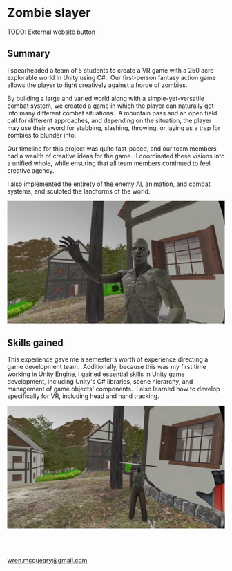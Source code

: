 # Zombie slayer

TODO: External website button

## Summary
I spearheaded a team of 5 students to create a VR game with a 250 acre explorable world in Unity using C#.  Our first-person fantasy action game allows the player to fight creatively against a horde of zombies.

By building a large and varied world along with a simple-yet-versatile combat system, we created a game in which the player can naturally get into many different combat situations.  A mountain pass and an open field call for different approaches, and depending on the situation, the player may use their sword for stabbing, slashing, throwing, or laying as a trap for zombies to blunder into.

Our timeline for this project was quite fast-paced, and our team members had a wealth of creative ideas for the game.  I coordinated these visions into a unified whole, while ensuring that all team members continued to feel creative agency.

I also implemented the entirety of the enemy AI, animation, and combat systems, and sculpted the landforms of the world.

![Zombie slayer screenshot 1](/images/projects/zombie_slayer/zombie_slayer_screenshot_1.png)

## Skills gained

This experience gave me a semester's worth of experience directing a game development team.  Additionally, because this was my first time working in Unity Engine, I gained essential skills in Unity game development, including Unity's C# libraries, scene hierarchy, and management of game objects' components.  I also learned how to develop specifically for VR, including head and hand tracking.

![Zombie slayer screenshot 0](/images/projects/zombie_slayer/zombie_slayer_screenshot_0.png)

<br/><br/>

wren.mcqueary@gmail.com
